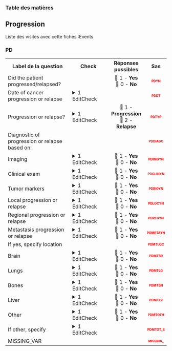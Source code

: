 <body>


<!-- Sidebar -->
<div class=sidebar id=sidebar>
<h3>Table des matières</h3>
<div id=sidebar-links></div>
</div> 
<div class=content> 
<section id='7c0bd6b7-27c4-4824-8c4a-620ad6504a6d' data-parent='5a1b7bad-36eb-4009-a58a-65f3682973ab' data-type='form' data-label='Progression'>
<h2> Progression </h2>
<p>Liste des visites avec cette fiches :Events</p> 
<h3> PD </h3>
<table style='width:100%;'>
<tr>
<th style='width:600px; text-align:center;'><strong>Label de la question </strong></th>
<th class='check' style='width:300px; text-align:center;'><strong>Check</strong></th> <!--$htmlbalise-->
<th style='width:300px; text-align:center;'><strong>Réponses possibles</strong></th>
<th style='width:50px; text-align:center;'><strong>Sas</strong></th>
</tr>
 <tr> 
 <td style='width:600px; text-align:left;'> Did the patient progressed/relapsed?</td>
 <td class='check' style='width:600px; text-align:left;'>   </td>
 <td style='width:300px; text-align:center;'> 🔘 1 - <b>Yes</b><br>🔘 0 - <b>No</b> </td> 
<td style='width:50px; text-align:center; color:red; font-size: 10px;'> <b> PDYN </b></td> 
 </tr>
 <tr> 
 <td style='width:600px; text-align:left;'> Date of cancer progression or relapse</td>
 <td class='check' style='width:600px; text-align:left;'>  <details> <summary>1 EditCheck </summary><table><tr><td> 5:[PD.*][PDDT]</td> </tr><tr> <td> <pre><code class='javascript'>#Action Expression 
[PD][PDYN] == '1'; 
#data Expression 
 
</code></pre> </td><td> This item is required.</td> </tr></table></details> </td>
 <td style='width:300px; text-align:center;'>  </td> 
<td style='width:50px; text-align:center; color:red; font-size: 10px;'> <b> PDDT </b></td> 
 </tr>
 <tr> 
 <td style='width:600px; text-align:left;'> Progression or relapse?</td>
 <td class='check' style='width:600px; text-align:left;'>  <details> <summary>1 EditCheck </summary><table><tr><td> 5:[PD.*][PDTYP]</td> </tr><tr> <td> <pre><code class='javascript'>#Action Expression 
[PD][PDYN] == '1'; 
#data Expression 
 
</code></pre> </td><td> This item is required.</td> </tr></table></details> </td>
 <td style='width:300px; text-align:center;'> 🔘 1 - <b>Progression</b><br>🔘 2 - <b>Relapse</b> </td> 
<td style='width:50px; text-align:center; color:red; font-size: 10px;'> <b> PDTYP </b></td> 
 </tr>
 <tr> 
 <td style='width:600px; text-align:left;'> Diagnostic of progression or relapse based on:</td>
 <td class='check' style='width:600px; text-align:left;'>   </td>
 <td style='width:300px; text-align:center;'>  </td> 
<td style='width:50px; text-align:center; color:red; font-size: 10px;'> <b> PDDIAGC </b></td> 
 </tr>
 <tr> 
 <td style='width:600px; text-align:left;'> Imaging</td>
 <td class='check' style='width:600px; text-align:left;'>  <details> <summary>1 EditCheck </summary><table><tr><td> 5:[PD.*][PDIMGYN]</td> </tr><tr> <td> <pre><code class='javascript'>#Action Expression 
[PD][PDYN] == '1'; 
#data Expression 
 
</code></pre> </td><td> This item is required.</td> </tr></table></details> </td>
 <td style='width:300px; text-align:center;'> 🔘 1 - <b>Yes</b><br>🔘 0 - <b>No</b> </td> 
<td style='width:50px; text-align:center; color:red; font-size: 10px;'> <b> PDIMGYN </b></td> 
 </tr>
 <tr> 
 <td style='width:600px; text-align:left;'> Clinical exam</td>
 <td class='check' style='width:600px; text-align:left;'>  <details> <summary>1 EditCheck </summary><table><tr><td> 5:[PD.*][PDCLINYN]</td> </tr><tr> <td> <pre><code class='javascript'>#Action Expression 
[PD][PDYN] == '1'; 
#data Expression 
 
</code></pre> </td><td> This item is required.</td> </tr></table></details> </td>
 <td style='width:300px; text-align:center;'> 🔘 1 - <b>Yes</b><br>🔘 0 - <b>No</b> </td> 
<td style='width:50px; text-align:center; color:red; font-size: 10px;'> <b> PDCLINYN </b></td> 
 </tr>
 <tr> 
 <td style='width:600px; text-align:left;'> Tumor markers</td>
 <td class='check' style='width:600px; text-align:left;'>  <details> <summary>1 EditCheck </summary><table><tr><td> 5:[PD.*][PDBIOYN]</td> </tr><tr> <td> <pre><code class='javascript'>#Action Expression 
[PD][PDYN] == '1'; 
#data Expression 
 
</code></pre> </td><td> This item is required.</td> </tr></table></details> </td>
 <td style='width:300px; text-align:center;'> 🔘 1 - <b>Yes</b><br>🔘 0 - <b>No</b> </td> 
<td style='width:50px; text-align:center; color:red; font-size: 10px;'> <b> PDBIOYN </b></td> 
 </tr>
 <tr> 
 <td style='width:600px; text-align:left;'> Local progression or relapse</td>
 <td class='check' style='width:600px; text-align:left;'>  <details> <summary>1 EditCheck </summary><table><tr><td> 5:[PD.*][PDLOCYN]</td> </tr><tr> <td> <pre><code class='javascript'>#Action Expression 
[PD][PDYN] == '1'; 
#data Expression 
 
</code></pre> </td><td> This item is required.</td> </tr></table></details> </td>
 <td style='width:300px; text-align:center;'> 🔘 1 - <b>Yes</b><br>🔘 0 - <b>No</b> </td> 
<td style='width:50px; text-align:center; color:red; font-size: 10px;'> <b> PDLOCYN </b></td> 
 </tr>
 <tr> 
 <td style='width:600px; text-align:left;'> Regional progression or relapse</td>
 <td class='check' style='width:600px; text-align:left;'>  <details> <summary>1 EditCheck </summary><table><tr><td> 5:[PD.*][PDREGYN]</td> </tr><tr> <td> <pre><code class='javascript'>#Action Expression 
[PD][PDYN] == '1'; 
#data Expression 
 
</code></pre> </td><td> This item is required.</td> </tr></table></details> </td>
 <td style='width:300px; text-align:center;'> 🔘 1 - <b>Yes</b><br>🔘 0 - <b>No</b> </td> 
<td style='width:50px; text-align:center; color:red; font-size: 10px;'> <b> PDREGYN </b></td> 
 </tr>
 <tr> 
 <td style='width:600px; text-align:left;'> Metastasis progression or relapse</td>
 <td class='check' style='width:600px; text-align:left;'>  <details> <summary>1 EditCheck </summary><table><tr><td> 5:[PD.*][PDMETAYN]</td> </tr><tr> <td> <pre><code class='javascript'>#Action Expression 
[PD][PDYN] == '1'; 
#data Expression 
 
</code></pre> </td><td> This item is required.</td> </tr></table></details> </td>
 <td style='width:300px; text-align:center;'> 🔘 1 - <b>Yes</b><br>🔘 0 - <b>No</b> </td> 
<td style='width:50px; text-align:center; color:red; font-size: 10px;'> <b> PDMETAYN </b></td> 
 </tr>
 <tr> 
 <td style='width:600px; text-align:left;'> If yes, specify location</td>
 <td class='check' style='width:600px; text-align:left;'>   </td>
 <td style='width:300px; text-align:center;'>  </td> 
<td style='width:50px; text-align:center; color:red; font-size: 10px;'> <b> PDMTLOC </b></td> 
 </tr>
 <tr> 
 <td style='width:600px; text-align:left;'> Brain</td>
 <td class='check' style='width:600px; text-align:left;'>  <details> <summary>1 EditCheck </summary><table><tr><td> 5:[PD.*][PDMTBR]</td> </tr><tr> <td> <pre><code class='javascript'>#Action Expression 
[PD][PDYN] == '1' && [PD][PDMETAYN] == '1'; 
#data Expression 
 
</code></pre> </td><td> This item is required.</td> </tr></table></details> </td>
 <td style='width:300px; text-align:center;'> 🔘 1 - <b>Yes</b><br>🔘 0 - <b>No</b> </td> 
<td style='width:50px; text-align:center; color:red; font-size: 10px;'> <b> PDMTBR </b></td> 
 </tr>
 <tr> 
 <td style='width:600px; text-align:left;'> Lungs</td>
 <td class='check' style='width:600px; text-align:left;'>  <details> <summary>1 EditCheck </summary><table><tr><td> 5:[PD.*][PDMTLG]</td> </tr><tr> <td> <pre><code class='javascript'>#Action Expression 
[PD][PDYN] == '1' && [PD][PDMETAYN] == '1'; 
#data Expression 
 
</code></pre> </td><td> This item is required.</td> </tr></table></details> </td>
 <td style='width:300px; text-align:center;'> 🔘 1 - <b>Yes</b><br>🔘 0 - <b>No</b> </td> 
<td style='width:50px; text-align:center; color:red; font-size: 10px;'> <b> PDMTLG </b></td> 
 </tr>
 <tr> 
 <td style='width:600px; text-align:left;'> Bones</td>
 <td class='check' style='width:600px; text-align:left;'>  <details> <summary>1 EditCheck </summary><table><tr><td> 5:[PD.*][PDMTBN]</td> </tr><tr> <td> <pre><code class='javascript'>#Action Expression 
[PD][PDYN] == '1' && [PD][PDMETAYN] == '1'; 
#data Expression 
 
</code></pre> </td><td> This item is required.</td> </tr></table></details> </td>
 <td style='width:300px; text-align:center;'> 🔘 1 - <b>Yes</b><br>🔘 0 - <b>No</b> </td> 
<td style='width:50px; text-align:center; color:red; font-size: 10px;'> <b> PDMTBN </b></td> 
 </tr>
 <tr> 
 <td style='width:600px; text-align:left;'> Liver</td>
 <td class='check' style='width:600px; text-align:left;'>  <details> <summary>1 EditCheck </summary><table><tr><td> 5:[PD.*][PDMTLV]</td> </tr><tr> <td> <pre><code class='javascript'>#Action Expression 
[PD][PDYN] == '1' && [PD][PDMETAYN] == '1'; 
#data Expression 
 
</code></pre> </td><td> This item is required.</td> </tr></table></details> </td>
 <td style='width:300px; text-align:center;'> 🔘 1 - <b>Yes</b><br>🔘 0 - <b>No</b> </td> 
<td style='width:50px; text-align:center; color:red; font-size: 10px;'> <b> PDMTLV </b></td> 
 </tr>
 <tr> 
 <td style='width:600px; text-align:left;'> Other</td>
 <td class='check' style='width:600px; text-align:left;'>  <details> <summary>1 EditCheck </summary><table><tr><td> 5:[PD.*][PDMTOTH]</td> </tr><tr> <td> <pre><code class='javascript'>#Action Expression 
[PD][PDYN] == '1' && [PD][PDMETAYN] == '1'; 
#data Expression 
 
</code></pre> </td><td> This item is required.</td> </tr></table></details> </td>
 <td style='width:300px; text-align:center;'> 🔘 1 - <b>Yes</b><br>🔘 0 - <b>No</b> </td> 
<td style='width:50px; text-align:center; color:red; font-size: 10px;'> <b> PDMTOTH </b></td> 
 </tr>
 <tr> 
 <td style='width:600px; text-align:left;'> If other, specify</td>
 <td class='check' style='width:600px; text-align:left;'>  <details> <summary>1 EditCheck </summary><table><tr><td> 5:[PD.*][PDMTOT_S]</td> </tr><tr> <td> <pre><code class='javascript'>#Action Expression 
[PD][PDYN] == '1' && [PD][PDMETAYN] == '1' && [PD][PDMTOTH] == '1'; 
#data Expression 
 
</code></pre> </td><td> This item is required.</td> </tr></table></details> </td>
 <td style='width:300px; text-align:center;'>  </td> 
<td style='width:50px; text-align:center; color:red; font-size: 10px;'> <b> PDMTOT_S </b></td> 
 </tr>
 <tr> 
 <td style='width:600px; text-align:left;'> MISSING_VAR</td>
 <td class='check' style='width:600px; text-align:left;'>   </td>
 <td style='width:300px; text-align:center;'>  </td> 
<td style='width:50px; text-align:center; color:red; font-size: 10px;'> <b> MISSING_ </b></td> 
 </tr>
</table>

</section></section> 
  </div><script>function generateSidebar() {

    // Récupère tous les éléments H1 et H2
    var headersH1 = document.querySelectorAll('h1');
    var headersH2 = document.querySelectorAll('h2');
    var sidebarLinks = document.getElementById('sidebar-links');
    var sections = document.querySelectorAll('.content section');
    
    // Créer des liens pour chaque H1 dans la sidebar
    sections.forEach(section => {
        
        let type=section.getAttribute('data-type')
        var link = document.createElement('a');
        link.href = '#' + section.id;  // Associe le lien à l'ID du H1
        link.textContent = section.getAttribute('data-label');
        link.setAttribute('data-target', section.id);
        link.classList.add(type);  // Lien H1
        // Si le type est "form", ajoute un tiret ou une indentation
        if (type === "form") {
            // Ajouter un tiret avant le texte du lien
            link.textContent = "" + link.textContent;  // Tiret simple

            // Ou ajouter une indentation (par exemple, un espacement supplémentaire)
            link.style.marginLeft = "20px";  // Déplacement à droite, ajustable
        } else {
            // Sinon, applique une police plus grosse et un fond bleuté
            link.style.fontSize = "18px";  // Augmente la taille de la police
            link.style.backgroundColor = "#e0f7fa";  // Fond bleu clair (légèrement bleuté)
            link.style.padding = "5px";  // Un peu de padding pour l'espace autour du texte
            link.style.borderRadius = "4px";  // Coins arrondis pour l'esthétique
        }

        sidebarLinks.appendChild(link);
    })
        
  

    // Gestion des événements de clic sur les liens de la sidebar
    const links = document.querySelectorAll('.sidebar a');

    links.forEach(link => {
        link.addEventListener('click', function (event) {
            event.preventDefault();
            
            const targetId = link.getAttribute('data-target');  // L'ID de la section ciblée
            let selected_section = document.getElementById(targetId);
            let parenttargetId = selected_section.getAttribute('data-parent');
            let select_section = selected_section.getAttribute('data-type');
            let select_label= selected_section.getAttribute('data-label');

            let sections = document.querySelectorAll('.content section');
            console.log(parenttargetId, select_section)
            console.log("selection de la visite ",select_label, " targetId:", targetId, " " , "parenttargetId :",parenttargetId )

            //console.log(targetId,parenttargetId)
           i=0
            sections.forEach(section => {
                // console.log(section)
                i+=1
                let sectionid= section.id;
                let parentid= section.getAttribute('data-parent');
                let type= section.getAttribute('data-type');
                let label= section.getAttribute('data-label');
                                
                section.classList.remove('show', 'hidden');
                let affichage="hidden";

                if ( select_section=="form" && type=="visit"    && sectionid==parenttargetId    )affichage="show"
                else if (select_section==type && (sectionid==targetId))affichage="show"
                else if (select_section=="visit" && type=="form" && parenttargetId==parentid )affichage="show"

                // if (select_section=="form" && (sectionid == targetId || sectionid==parenttargetId  )) affichage="show"
                // else if  (select_section=="visit" && (sectionid == targetId || sectionid==parenttargetId || parentid==targetId || parentid==parenttargetId  )) affichage="show"
                
                section.classList.add(affichage)
                console.log("------------->test du ",label, ":",affichage  , "parenttargetId:",parenttargetId , "sectionid:",sectionid)

            });

        });
    })
}



window.onload = generateSidebar;
</script> </body>


